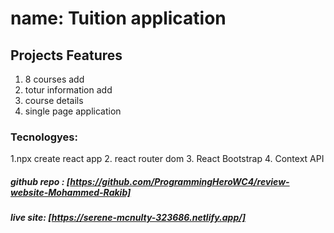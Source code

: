 # name: Tuition application

## Projects Features

1. 8 courses add
2. totur information add
3. course details
4. single page application

### Tecnologyes:

1.npx create react app 2. react router dom 3. React Bootstrap 4. Context API

##### github repo : [https://github.com/ProgrammingHeroWC4/review-website-Mohammed-Rakib]

##### live site: [https://serene-mcnulty-323686.netlify.app/]
